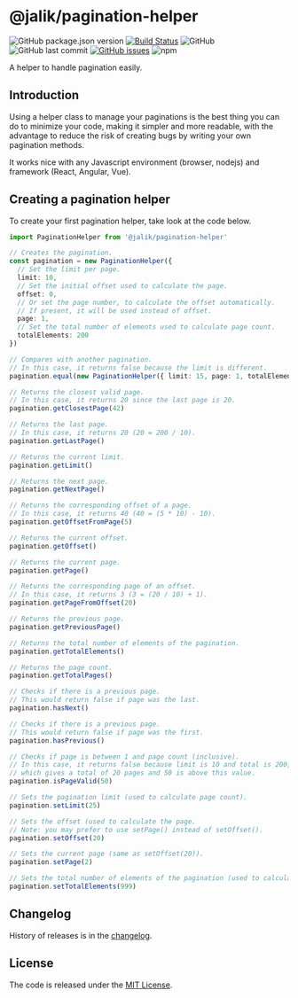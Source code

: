 # @jalik/pagination-helper
![GitHub package.json version](https://img.shields.io/github/package-json/v/jalik/js-pagination-helper.svg)
[![Build Status](https://travis-ci.com/jalik/js-pagination-helper.svg?branch=master)](https://travis-ci.com/jalik/js-pagination-helper)
![GitHub](https://img.shields.io/github/license/jalik/js-pagination-helper.svg)
![GitHub last commit](https://img.shields.io/github/last-commit/jalik/js-pagination-helper.svg)
[![GitHub issues](https://img.shields.io/github/issues/jalik/js-pagination-helper.svg)](https://github.com/jalik/js-pagination-helper/issues)
![npm](https://img.shields.io/npm/dt/@jalik/pagination-helper.svg)

A helper to handle pagination easily.

## Introduction

Using a helper class to manage your paginations is the best thing you can do to minimize your code, making it simpler and more readable, with the advantage to reduce the risk of creating bugs by writing your own pagination methods.

It works nice with any Javascript environment (browser, nodejs) and framework (React, Angular, Vue).

## Creating a pagination helper

To create your first pagination helper, take look at the code below.

```ts
import PaginationHelper from '@jalik/pagination-helper'

// Creates the pagination.
const pagination = new PaginationHelper({
  // Set the limit per page.
  limit: 10,
  // Set the initial offset used to calculate the page.
  offset: 0,
  // Or set the page number, to calculate the offset automatically.
  // If present, it will be used instead of offset.
  page: 1,
  // Set the total number of elements used to calculate page count.
  totalElements: 200
})

// Compares with another pagination.
// In this case, it returns false because the limit is different.
pagination.equal(new PaginationHelper({ limit: 15, page: 1, totalElements: 200 }))

// Returns the closest valid page.
// In this case, it returns 20 since the last page is 20.
pagination.getClosestPage(42)

// Returns the last page.
// In this case, it returns 20 (20 = 200 / 10).
pagination.getLastPage()

// Returns the current limit.
pagination.getLimit()

// Returns the next page.
pagination.getNextPage()

// Returns the corresponding offset of a page.
// In this case, it returns 40 (40 = (5 * 10) - 10).
pagination.getOffsetFromPage(5)

// Returns the current offset.
pagination.getOffset()

// Returns the current page.
pagination.getPage()

// Returns the corresponding page of an offset.
// In this case, it returns 3 (3 = (20 / 10) + 1).
pagination.getPageFromOffset(20)

// Returns the previous page. 
pagination.getPreviousPage()

// Returns the total number of elements of the pagination.
pagination.getTotalElements()

// Returns the page count.
pagination.getTotalPages()

// Checks if there is a previous page.
// This would return false if page was the last.
pagination.hasNext()

// Checks if there is a previous page.
// This would return false if page was the first.
pagination.hasPrevious()

// Checks if page is between 1 and page count (inclusive).
// In this case, it returns false because limit is 10 and total is 200,
// which gives a total of 20 pages and 50 is above this value.
pagination.isPageValid(50)

// Sets the pagination limit (used to calculate page count).
pagination.setLimit(25)

// Sets the offset (used to calculate the page.
// Note: you may prefer to use setPage() instead of setOffset().
pagination.setOffset(20)

// Sets the current page (same as setOffset(20)).
pagination.setPage(2)

// Sets the total number of elements of the pagination (used to calculate page count).
pagination.setTotalElements(999)
```

## Changelog

History of releases is in the [changelog](./CHANGELOG.md).

## License

The code is released under the [MIT License](http://www.opensource.org/licenses/MIT).
